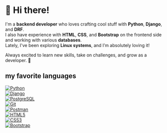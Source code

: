# 👋 Hi there!  

I'm a **backend developer** who loves crafting cool stuff with **Python**, **Django**, and **DRF**.  
I also have experience with **HTML**, **CSS**, and **Bootstrap** on the frontend side and working with various **databases**.  
Lately, I've been exploring **Linux systems**, and I’m absolutely loving it!  

Always excited to learn new skills, take on challenges, and grow as a developer. 🚀  

## my favorite languages
[![Python](https://img.shields.io/badge/-Python-3776AB?logo=python&logoColor=white&style=flat-square)](https://www.python.org)  
[![Django](https://img.shields.io/badge/-Django-092E20?logo=django&logoColor=white&style=flat-square)](https://www.djangoproject.com)  
[![PostgreSQL](https://img.shields.io/badge/-PostgreSQL-336791?logo=postgresql&logoColor=white&style=flat-square)](https://www.postgresql.org)  
[![Git](https://img.shields.io/badge/-Git-F05032?logo=git&logoColor=white&style=flat-square)](https://git-scm.com)  
[![Postman](https://img.shields.io/badge/-Postman-FF6C37?logo=postman&logoColor=white&style=flat-square)](https://www.postman.com)  
[![HTML5](https://img.shields.io/badge/-HTML5-E34F26?logo=html5&logoColor=white&style=flat-square)](https://developer.mozilla.org/en-US/docs/Web/HTML)  
[![CSS3](https://img.shields.io/badge/-CSS3-1572B6?logo=css3&logoColor=white&style=flat-square)](https://developer.mozilla.org/en-US/docs/Web/CSS)  
[![Bootstrap](https://img.shields.io/badge/-Bootstrap-7952B3?logo=bootstrap&logoColor=white&style=flat-square)](https://getbootstrap.com)  



